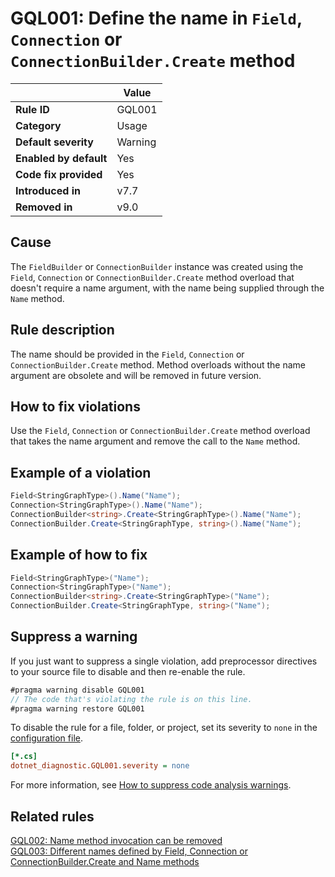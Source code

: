 # GQL001: Define the name in `Field`, `Connection` or `ConnectionBuilder.Create` method

|                        | Value   |
| ---------------------- | ------- |
| **Rule ID**            | GQL001  |
| **Category**           | Usage   |
| **Default severity**   | Warning |
| **Enabled by default** | Yes     |
| **Code fix provided**  | Yes     |
| **Introduced in**      | v7.7    |
| **Removed in**         | v9.0    |

## Cause

The `FieldBuilder` or `ConnectionBuilder` instance was created using the
`Field`, `Connection` or `ConnectionBuilder.Create` method overload that doesn't
require a name argument, with the name being supplied through the `Name` method.

## Rule description

The name should be provided in the `Field`, `Connection` or
`ConnectionBuilder.Create` method. Method overloads without the name argument
are obsolete and will be removed in future version.

## How to fix violations

Use the `Field`, `Connection` or `ConnectionBuilder.Create` method overload that
takes the name argument and remove the call to the `Name` method.

## Example of a violation

```c#
Field<StringGraphType>().Name("Name");
Connection<StringGraphType>().Name("Name");
ConnectionBuilder<string>.Create<StringGraphType>().Name("Name");
ConnectionBuilder.Create<StringGraphType, string>().Name("Name");
```

## Example of how to fix

```c#
Field<StringGraphType>("Name");
Connection<StringGraphType>("Name");
ConnectionBuilder<string>.Create<StringGraphType>("Name");
ConnectionBuilder.Create<StringGraphType, string>("Name");
```

## Suppress a warning

If you just want to suppress a single violation, add preprocessor directives to
your source file to disable and then re-enable the rule.

```csharp
#pragma warning disable GQL001
// The code that's violating the rule is on this line.
#pragma warning restore GQL001
```

To disable the rule for a file, folder, or project, set its severity to `none`
in the
[configuration file](https://learn.microsoft.com/en-us/dotnet/fundamentals/code-analysis/configuration-files).

```ini
[*.cs]
dotnet_diagnostic.GQL001.severity = none
```

For more information, see
[How to suppress code analysis warnings](https://learn.microsoft.com/en-us/dotnet/fundamentals/code-analysis/suppress-warnings).

## Related rules

[GQL002: Name method invocation can be removed](../gql002)  
[GQL003: Different names defined by Field, Connection or ConnectionBuilder.Create and Name methods](../gql003)
